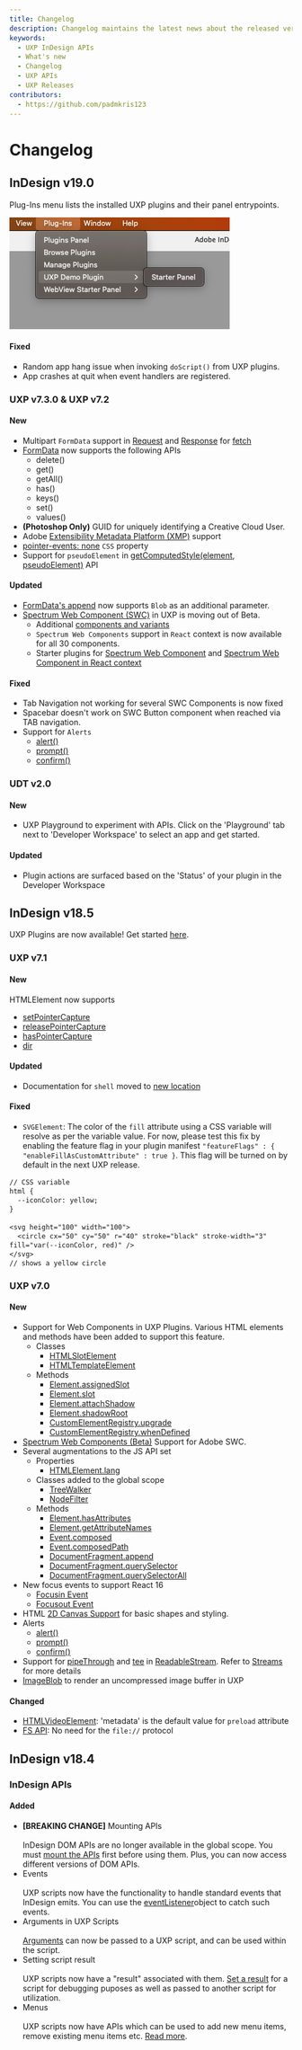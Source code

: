 ```yaml
---
title: Changelog
description: Changelog maintains the latest news about the released versions.
keywords:
  - UXP InDesign APIs
  - What's new
  - Changelog
  - UXP APIs
  - UXP Releases
contributors:
  - https://github.com/padmkris123
---
```

# Changelog

## InDesign v19.0

Plug-Ins menu lists the installed UXP plugins and their panel entrypoints.

  ![Plug-Ins Menu](./PluginsMenu.png)

#### Fixed

- Random app hang issue when invoking `doScript()` from UXP plugins.
- App crashes at quit when event handlers are registered.

### UXP v7.3.0 & UXP v7.2

#### New
- Multipart `FormData` support in [Request](/indesign/uxp/reference/uxp-api/reference-js/Global%20Members/Data%20Transfers/Request/) and [Response](/indesign/uxp/reference/uxp-api/reference-js/Global%20Members/Data%20Transfers/Response/) for [fetch](/indesign/uxp/reference/uxp-api/reference-js/Global%20Members/Data%20Transfers/fetch/)
- [FormData](/indesign/uxp/reference/uxp-api/reference-js/Global%20Members/Data%20Transfers/FormData/) now supports the following APIs
    - delete()
    - get()
    - getAll()
    - has()
    - keys()
    - set()
    - values()
- <b>(Photoshop Only)</b> GUID for uniquely identifying a Creative Cloud User.
- Adobe [Extensibility Metadata Platform (XMP)](/indesign/uxp/reference/uxp-api/reference-js/Modules/uxp/XMP/getting-started/) support
- [pointer-events: none](https://developer.mozilla.org/en-US/docs/Web/CSS/pointer-events) `CSS` property
- Support for `pseudoElement` in [getComputedStyle(element, pseudoElement)](/indesign/uxp/reference/uxp-api/reference-js/Global%20Members/HTML%20DOM/getComputedStyle) API


#### Updated
- [FormData's append](/indesign/uxp/reference/uxp-api/reference-js/Global%20Members/Data%20Transfers/FormData.md#append--namevaluefilename) now supports `Blob` as an additional parameter.
- [Spectrum Web Component (SWC)](/indesign/uxp/reference/uxp-api/reference-spectrum/swc/) in UXP is moving out of Beta. 
    - Additional [components and variants](/indesign/uxp/reference/uxp-api/reference-spectrum/swc/index.md#list-of-supported-swc)
    - `Spectrum Web Components` support in `React` context is now available for all 30 components.
    - Starter plugins for [Spectrum Web Component](https://github.com/AdobeDocs/uxp-indesign-samples/tree/main/plugins/swc-uxp-starter) and [Spectrum Web Component in React context](https://github.com/AdobeDocs/uxp-indesign-samples/tree/main/plugins/swc-uxp-react-starter)

#### Fixed
- Tab Navigation not working for several SWC Components is now fixed
- Spacebar doesn't work on SWC Button component when reached via TAB navigation.
- Support for `Alerts`
    - [alert()](/indesign/uxp/reference/uxp-api/reference-js/Global%20Members/HTML%20DOM/alert/)
    - [prompt()](/indesign/uxp/reference/uxp-api/reference-js/Global%20Members/HTML%20DOM/prompt/)
    - [confirm()](/indesign/uxp/reference/uxp-api/reference-js/Global%20Members/HTML%20DOM/confirm/)


### UDT v2.0

#### New
- UXP Playground to experiment with APIs. Click on the 'Playground' tab next to 'Developer Workspace' to select an app and get started.

#### Updated
- Plugin actions are surfaced based on the 'Status' of your plugin in the Developer Workspace

## InDesign v18.5

UXP Plugins are now available! Get started [here](../plugins).

### UXP v7.1

#### New
HTMLElement now supports
- [setPointerCapture](/indesign/uxp/reference/uxp-api/reference-js/Global%20Members/HTML%20DOM/Element#setpointercapturepointerid)
- [releasePointerCapture](/indesign/uxp/reference/uxp-api/reference-js/Global%20Members/HTML%20DOM/Element#releasepointercapturepointerid)
- [hasPointerCapture](/indesign/uxp/reference/uxp-api/reference-js/Global%20Members/HTML%20DOM/Element#haspointercapturepointerid)
- [dir](/indesign/uxp/reference/uxp-api/reference-js/Global%20Members/HTML%20Elements/HTMLHtmlElement#dir--string)

#### Updated
- Documentation for `shell` moved to [new location](/indesign/uxp/reference/uxp-api/reference-js/Modules/uxp/shell/)

#### Fixed
- `SVGElement`: The color of the `fill` attribute using a CSS variable will resolve as per the variable value. For now, please test this fix by enabling the feature flag in your plugin manifest `"featureFlags" : { "enableFillAsCustomAttribute" : true }`. This flag will be turned on by default in the next UXP release. 
```
// CSS variable
html {
  --iconColor: yellow;
}

<svg height="100" width="100">
  <circle cx="50" cy="50" r="40" stroke="black" stroke-width="3" fill="var(--iconColor, red)" />
</svg>
// shows a yellow circle
```  

### UXP v7.0

#### New
- Support for Web Components in UXP Plugins. Various HTML elements and methods have been added to support this feature.
    - Classes
        - [HTMLSlotElement](/indesign/uxp/reference/uxp-api/reference-js/Global%20Members/HTML%20Elements/HTMLSlotElement/)
        - [HTMLTemplateElement](/indesign/uxp/reference/uxp-api/reference-js/Global%20Members/HTML%20Elements/HTMLTemplateElement/)
    - Methods
        - [Element.assignedSlot](/indesign/uxp/reference/uxp-api/reference-js/Global%20Members/HTML%20DOM/Element.md#assignedslot--htmlslotelement)
        - [Element.slot](/indesign/uxp/reference/uxp-api/reference-js/Global%20Members/HTML%20DOM/Element#slot--string)
        - [Element.attachShadow](/indesign/uxp/reference/uxp-api/reference-js/Global%20Members/HTML%20DOM/Element#attachshadowinit)
        - [Element.shadowRoot](/indesign/uxp/reference/uxp-api/reference-js/Global%20Members/HTML%20DOM/Element#shadowroot--shadowroot)
        - [CustomElementRegistry.upgrade](/indesign/uxp/reference/uxp-api/reference-js/Global%20Members/HTML%20DOM/CustomElementRegistry#upgraderoot)
        - [CustomElementRegistry.whenDefined](/indesign/uxp/reference/uxp-api/reference-js/Global%20Members/HTML%20DOM/CustomElementRegistry#whendefinedname)
- [Spectrum Web Components (Beta)](/indesign/uxp/reference/uxp-api/indesign/uxp/reference-spectrum/swc/) Support for Adobe SWC.
- Several augmentations to the JS API set
    - Properties
        - [HTMLElement.lang](/indesign/uxp/reference/uxp-api/reference-js/Global%20Members/HTML%20Elements/HTMLElement#lang--string)
    - Classes added to the global scope
        - [TreeWalker](/indesign/uxp/reference/uxp-api/reference-js/Global%20Members/HTML%20DOM/TreeWalker/)
        - [NodeFilter](/indesign/uxp/reference/uxp-api/reference-js/Global%20Members/HTML%20DOM/NodeFilter/)
    - Methods
        - [Element.hasAttributes](/indesign/uxp/reference/uxp-api/reference-js/Global%20Members/HTML%20DOM/Element#hasattributes)
        - [Element.getAttributeNames](/indesign/uxp/reference/uxp-api/reference-js/Global%20Members/HTML%20DOM/Element#getattributenames)
        - [Event.composed](/indesign/uxp/reference/uxp-api/reference-js/Global%20Members/HTML%20Events/Event#composed--boolean)
        - [Event.composedPath](/indesign/uxp/reference/uxp-api/reference-js/Global%20Members/HTML%20Events/Event#composedpath)
        - [DocumentFragment.append](/indesign/uxp/reference/uxp-api/reference-js/Global%20Members/HTML%20DOM/DocumentFragment#appendargs)
        - [DocumentFragment.querySelector](/indesign/uxp/reference/uxp-api/reference-js/Global%20Members/HTML%20DOM/DocumentFragment#queryselectorselector)
        - [DocumentFragment.querySelectorAll](/indesign/uxp/reference/uxp-api/reference-js/Global%20Members/HTML%20DOM/DocumentFragment#queryselectorallselector)
- New focus events to support React 16
    - [Focusin Event](https://developer.mozilla.org/en-US/docs/Web/API/Element/focusin_event)
    - [Focusout Event](https://developer.mozilla.org/en-US/docs/Web/API/Element/focusout_event)
- HTML [2D Canvas Support](/indesign/uxp/reference/uxp-api/reference-js/Global%20Members/HTML%20Elements/HTMLCanvasElement/) for basic shapes and styling.
- Alerts
    - [alert()](/indesign/uxp/reference/uxp-api/reference-js/Global%20Members/HTML%20DOM/alert/)
    - [prompt()](/indesign/uxp/reference/uxp-api/reference-js/Global%20Members/HTML%20DOM/prompt/)
    - [confirm()](/indesign/uxp/reference/uxp-api/reference-js/Global%20Members/HTML%20DOM/confirm/)
- Support for [pipeThrough](/indesign/uxp/reference/uxp-api/reference-js/Global%20Members/Streams/ReadableStream#pipeThroughtransform-options) and [tee](/indesign/uxp/reference/uxp-api/reference-js/Global%20Members/Streams/ReadableStream#tee) in [ReadableStream](/indesign/uxp/reference/uxp-api/reference-js/Global%20Members/Streams/ReadableStream). Refer to [Streams](/indesign/uxp/reference/uxp-api/reference-js/Global%20Members/Streams/) for more details
- [ImageBlob](/indesign/uxp/reference/uxp-api/reference-js/Global%20Members/ImageBlob/) to render an uncompressed image buffer in UXP

#### Changed
- [HTMLVideoElement](/indesign/uxp/reference/uxp-api/reference-js/Global%20Members/HTML%20Elements/HTMLVideoElement/): 'metadata' is the default value for `preload` attribute
- [FS API](/indesign/uxp/reference/uxp-api/reference-js/Modules/fs/): No need for the `file://` protocol


## InDesign v18.4

### InDesign APIs

#### Added
- **[BREAKING CHANGE]** Mounting APIs <br></br>
    InDesign DOM APIs are no longer available in the global scope. You must [mount the APIs](../recipes/dom-versioning/) first before using them. Plus, you can now access different versions of DOM APIs.
- Events <br></br>
    UXP scripts now have the functionality to handle standard events that InDesign emits. You can use the [eventListener](../recipes/events/)object to catch such events. 
- Arguments in UXP Scripts <br></br>
    [Arguments](../recipes/arguments/) can now be passed to a UXP script, and can be used within the script. 
- Setting script result <br></br>
    UXP scripts now have a "result" associated with them. [Set a result](../recipes/script-result/) for a script for debugging puposes as well as passed to another script for utilization.
- Menus <br></br>
    UXP scripts now have APIs which can be used to add new menu items, remove existing menu items etc. [Read more](../recipes/menus/).
